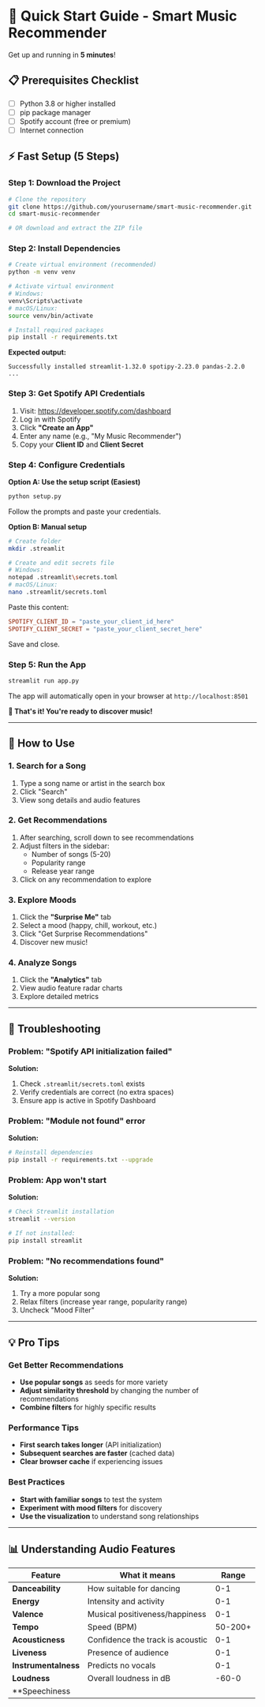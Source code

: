 # 🚀 Quick Start Guide - Smart Music Recommender

Get up and running in **5 minutes**!

## 📋 Prerequisites Checklist

- [ ] Python 3.8 or higher installed
- [ ] pip package manager
- [ ] Spotify account (free or premium)
- [ ] Internet connection

## ⚡ Fast Setup (5 Steps)

### Step 1: Download the Project

```bash
# Clone the repository
git clone https://github.com/yourusername/smart-music-recommender.git
cd smart-music-recommender

# OR download and extract the ZIP file
```

### Step 2: Install Dependencies

```bash
# Create virtual environment (recommended)
python -m venv venv

# Activate virtual environment
# Windows:
venv\Scripts\activate
# macOS/Linux:
source venv/bin/activate

# Install required packages
pip install -r requirements.txt
```

**Expected output:**
```
Successfully installed streamlit-1.32.0 spotipy-2.23.0 pandas-2.2.0 ...
```

### Step 3: Get Spotify API Credentials

1. Visit: https://developer.spotify.com/dashboard
2. Log in with Spotify
3. Click **"Create an App"**
4. Enter any name (e.g., "My Music Recommender")
5. Copy your **Client ID** and **Client Secret**

### Step 4: Configure Credentials

**Option A: Use the setup script (Easiest)**
```bash
python setup.py
```
Follow the prompts and paste your credentials.

**Option B: Manual setup**
```bash
# Create folder
mkdir .streamlit

# Create and edit secrets file
# Windows:
notepad .streamlit\secrets.toml
# macOS/Linux:
nano .streamlit/secrets.toml
```

Paste this content:
```toml
SPOTIFY_CLIENT_ID = "paste_your_client_id_here"
SPOTIFY_CLIENT_SECRET = "paste_your_client_secret_here"
```

Save and close.

### Step 5: Run the App

```bash
streamlit run app.py
```

The app will automatically open in your browser at `http://localhost:8501`

**🎉 That's it! You're ready to discover music!**

---

## 🎵 How to Use

### 1. Search for a Song

1. Type a song name or artist in the search box
2. Click "Search"
3. View song details and audio features

### 2. Get Recommendations

1. After searching, scroll down to see recommendations
2. Adjust filters in the sidebar:
   - Number of songs (5-20)
   - Popularity range
   - Release year range
3. Click on any recommendation to explore

### 3. Explore Moods

1. Click the **"Surprise Me"** tab
2. Select a mood (happy, chill, workout, etc.)
3. Click "Get Surprise Recommendations"
4. Discover new music!

### 4. Analyze Songs

1. Click the **"Analytics"** tab
2. View audio feature radar charts
3. Explore detailed metrics

---

## 🔧 Troubleshooting

### Problem: "Spotify API initialization failed"

**Solution:**
1. Check `.streamlit/secrets.toml` exists
2. Verify credentials are correct (no extra spaces)
3. Ensure app is active in Spotify Dashboard

### Problem: "Module not found" error

**Solution:**
```bash
# Reinstall dependencies
pip install -r requirements.txt --upgrade
```

### Problem: App won't start

**Solution:**
```bash
# Check Streamlit installation
streamlit --version

# If not installed:
pip install streamlit
```

### Problem: "No recommendations found"

**Solution:**
1. Try a more popular song
2. Relax filters (increase year range, popularity range)
3. Uncheck "Mood Filter"

---

## 💡 Pro Tips

### Get Better Recommendations
- **Use popular songs** as seeds for more variety
- **Adjust similarity threshold** by changing the number of recommendations
- **Combine filters** for highly specific results

### Performance Tips
- **First search takes longer** (API initialization)
- **Subsequent searches are faster** (cached data)
- **Clear browser cache** if experiencing issues

### Best Practices
- **Start with familiar songs** to test the system
- **Experiment with mood filters** for discovery
- **Use the visualization** to understand song relationships

---

## 📊 Understanding Audio Features

| Feature | What it means | Range |
|---------|---------------|-------|
| **Danceability** | How suitable for dancing | 0-1 |
| **Energy** | Intensity and activity | 0-1 |
| **Valence** | Musical positiveness/happiness | 0-1 |
| **Tempo** | Speed (BPM) | 50-200+ |
| **Acousticness** | Confidence the track is acoustic | 0-1 |
| **Liveness** | Presence of audience | 0-1 |
| **Instrumentalness** | Predicts no vocals | 0-1 |
| **Loudness** | Overall loudness in dB | -60-0 |
| **Speechiness